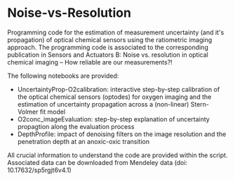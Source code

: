 # Noise-vs-Resolution
Programming code for the estimation of measurement uncertainty (and it's propagation) of optical chemical sensors using the ratiometric imaging approach.
The programming code is associated to the corresponding publication in Sensors and Actuators B: 
Noise vs. resolution in optical chemical imaging – How reliable are our measurements?!

The following notebooks are provided: 
- UncertaintyProp-O2calibration: interactive step-by-step calibration of the optical chemical sensors (optodes) for oxygen imaging and the estimation of uncertainty propagation across a (non-linear) Stern-Volmer fit model
- O2conc_imageEvaluation: step-by-step explanation of uncertainty propagtion along the evaluation process
- DepthProfile: impact of denoising filters on the image resolution and the penetration depth at an anoxic-oxic transition

All crucial information to understand the code are provided within the script. Associated data can be downloaded from Mendeley data (doi: 10.17632/sp5rgjt6v4.1)
